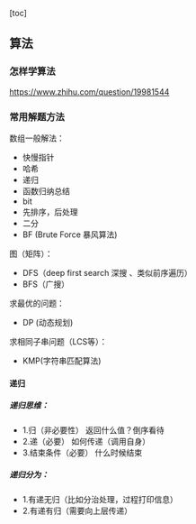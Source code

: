 [toc]

## 算法

### 怎样学算法
https://www.zhihu.com/question/19981544

### 常用解题方法

数组一般解法：
- 快慢指针
- 哈希
- 递归
- 函数归纳总结
- bit
- 先排序，后处理
- 二分
- BF (Brute Force 暴风算法)

图（矩阵）：
- DFS（deep first search 深搜 、类似前序遍历） 
- BFS（广搜）

求最优的问题：
- DP (动态规划)

求相同子串问题（LCS等）：
- KMP(字符串匹配算法)


#### 递归
##### 递归思维：
 * 1.归（非必要性）  返回什么值？倒序看待
 * 2.递（必要） 如何传递（调用自身）
 * 3.结束条件（必要） 什么时候结束
 
##### 递归分为：
 * 1.有递无归（比如分治处理，过程打印信息）
 * 2.有递有归（需要向上层传递）